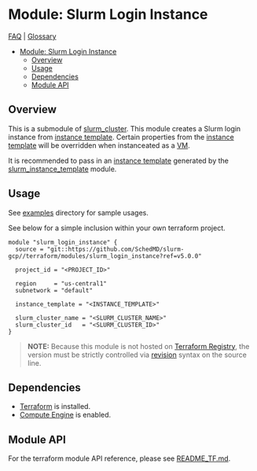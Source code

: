 # Module: Slurm Login Instance

[FAQ](../../../docs/faq.md) | [Glossary](../../../docs/glossary.md)

<!-- mdformat-toc start --slug=github --no-anchors --maxlevel=6 --minlevel=1 -->

- [Module: Slurm Login Instance](#module-slurm-login-instance)
  - [Overview](#overview)
  - [Usage](#usage)
  - [Dependencies](#dependencies)
  - [Module API](#module-api)

<!-- mdformat-toc end -->

## Overview

This is a submodule of [slurm_cluster](../slurm_cluster/).
This module creates a Slurm login instance from [instance template](../../../docs/glossary.md#instance-template).
Certain properties from the [instance template](../../../docs/glossary.md#instance-template) will be overridden when instanceated as a [VM](../../../docs/glossary.md#vm).

It is recommended to pass in an [instance template](../../../docs/glossary.md#instance-template) generated by the [slurm_instance_template](../slurm_instance_template) module.

## Usage

See [examples](../../examples/slurm_login_instance/) directory for sample usages.

See below for a simple inclusion within your own terraform project.

```hcl
module "slurm_login_instance" {
  source = "git::https://github.com/SchedMD/slurm-gcp//terraform/modules/slurm_login_instance?ref=v5.0.0"

  project_id = "<PROJECT_ID>"

  region     = "us-central1"
  subnetwork = "default"

  instance_template = "<INSTANCE_TEMPLATE>"

  slurm_cluster_name = "<SLURM_CLUSTER_NAME>"
  slurm_cluster_id   = "<SLURM_CLUSTER_ID>"
}
```

> **NOTE:** Because this module is not hosted on [Terraform Registry](../../../docs/glossary.md#terraform-registry), the version must be strictly controlled via [revision](https://www.terraform.io/language/modules/sources#selecting-a-revision) syntax on the source line.

## Dependencies

- [Terraform](https://www.terraform.io/downloads.html) is installed.
- [Compute Engine](../../../docs/glossary.md#compute-engine) is enabled.

## Module API

For the terraform module API reference, please see [README_TF.md](./README_TF.md).
